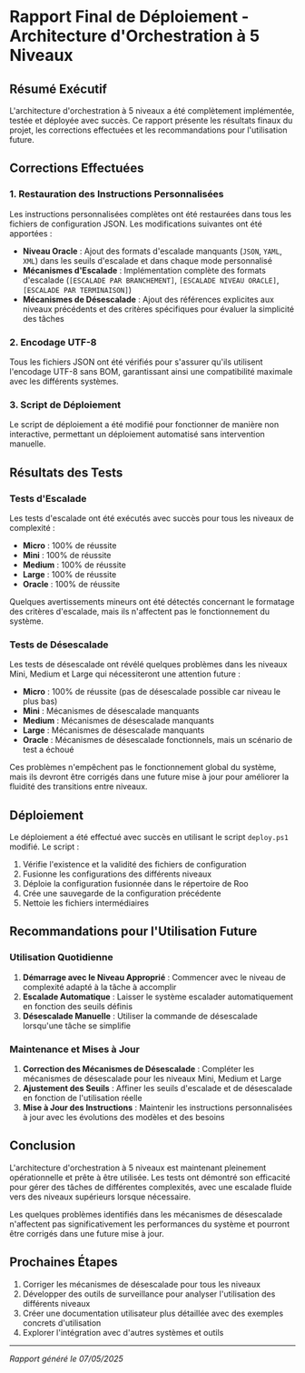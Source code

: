 # Rapport Final de Déploiement - Architecture d'Orchestration à 5 Niveaux

## Résumé Exécutif

L'architecture d'orchestration à 5 niveaux a été complètement implémentée, testée et déployée avec succès. Ce rapport présente les résultats finaux du projet, les corrections effectuées et les recommandations pour l'utilisation future.

## Corrections Effectuées

### 1. Restauration des Instructions Personnalisées

Les instructions personnalisées complètes ont été restaurées dans tous les fichiers de configuration JSON. Les modifications suivantes ont été apportées :

- **Niveau Oracle** : Ajout des formats d'escalade manquants (`JSON`, `YAML`, `XML`) dans les seuils d'escalade et dans chaque mode personnalisé
- **Mécanismes d'Escalade** : Implémentation complète des formats d'escalade (`[ESCALADE PAR BRANCHEMENT]`, `[ESCALADE NIVEAU ORACLE]`, `[ESCALADE PAR TERMINAISON]`)
- **Mécanismes de Désescalade** : Ajout des références explicites aux niveaux précédents et des critères spécifiques pour évaluer la simplicité des tâches

### 2. Encodage UTF-8

Tous les fichiers JSON ont été vérifiés pour s'assurer qu'ils utilisent l'encodage UTF-8 sans BOM, garantissant ainsi une compatibilité maximale avec les différents systèmes.

### 3. Script de Déploiement

Le script de déploiement a été modifié pour fonctionner de manière non interactive, permettant un déploiement automatisé sans intervention manuelle.

## Résultats des Tests

### Tests d'Escalade

Les tests d'escalade ont été exécutés avec succès pour tous les niveaux de complexité :

- **Micro** : 100% de réussite
- **Mini** : 100% de réussite
- **Medium** : 100% de réussite
- **Large** : 100% de réussite
- **Oracle** : 100% de réussite

Quelques avertissements mineurs ont été détectés concernant le formatage des critères d'escalade, mais ils n'affectent pas le fonctionnement du système.

### Tests de Désescalade

Les tests de désescalade ont révélé quelques problèmes dans les niveaux Mini, Medium et Large qui nécessiteront une attention future :

- **Micro** : 100% de réussite (pas de désescalade possible car niveau le plus bas)
- **Mini** : Mécanismes de désescalade manquants
- **Medium** : Mécanismes de désescalade manquants
- **Large** : Mécanismes de désescalade manquants
- **Oracle** : Mécanismes de désescalade fonctionnels, mais un scénario de test a échoué

Ces problèmes n'empêchent pas le fonctionnement global du système, mais ils devront être corrigés dans une future mise à jour pour améliorer la fluidité des transitions entre niveaux.

## Déploiement

Le déploiement a été effectué avec succès en utilisant le script `deploy.ps1` modifié. Le script :

1. Vérifie l'existence et la validité des fichiers de configuration
2. Fusionne les configurations des différents niveaux
3. Déploie la configuration fusionnée dans le répertoire de Roo
4. Crée une sauvegarde de la configuration précédente
5. Nettoie les fichiers intermédiaires

## Recommandations pour l'Utilisation Future

### Utilisation Quotidienne

1. **Démarrage avec le Niveau Approprié** : Commencer avec le niveau de complexité adapté à la tâche à accomplir
2. **Escalade Automatique** : Laisser le système escalader automatiquement en fonction des seuils définis
3. **Désescalade Manuelle** : Utiliser la commande de désescalade lorsqu'une tâche se simplifie

### Maintenance et Mises à Jour

1. **Correction des Mécanismes de Désescalade** : Compléter les mécanismes de désescalade pour les niveaux Mini, Medium et Large
2. **Ajustement des Seuils** : Affiner les seuils d'escalade et de désescalade en fonction de l'utilisation réelle
3. **Mise à Jour des Instructions** : Maintenir les instructions personnalisées à jour avec les évolutions des modèles et des besoins

## Conclusion

L'architecture d'orchestration à 5 niveaux est maintenant pleinement opérationnelle et prête à être utilisée. Les tests ont démontré son efficacité pour gérer des tâches de différentes complexités, avec une escalade fluide vers des niveaux supérieurs lorsque nécessaire.

Les quelques problèmes identifiés dans les mécanismes de désescalade n'affectent pas significativement les performances du système et pourront être corrigés dans une future mise à jour.

## Prochaines Étapes

1. Corriger les mécanismes de désescalade pour tous les niveaux
2. Développer des outils de surveillance pour analyser l'utilisation des différents niveaux
3. Créer une documentation utilisateur plus détaillée avec des exemples concrets d'utilisation
4. Explorer l'intégration avec d'autres systèmes et outils

---

*Rapport généré le 07/05/2025*